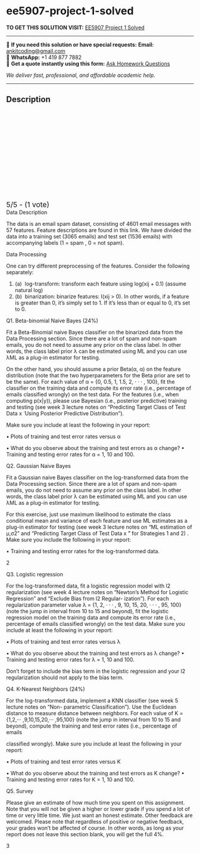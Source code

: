 # ee5907-project-1-solved
**TO GET THIS SOLUTION VISIT:** [EE5907 Project 1 Solved](https://www.ankitcodinghub.com/product/ee5907-project-1-solved/)


---

📩 **If you need this solution or have special requests:** **Email:** ankitcoding@gmail.com  
📱 **WhatsApp:** +1 419 877 7882  
📄 **Get a quote instantly using this form:** [Ask Homework Questions](https://www.ankitcodinghub.com/services/ask-homework-questions/)

*We deliver fast, professional, and affordable academic help.*

---

<h2>Description</h2>



<div class="kk-star-ratings kksr-auto kksr-align-center kksr-valign-top" data-payload="{&quot;align&quot;:&quot;center&quot;,&quot;id&quot;:&quot;93449&quot;,&quot;slug&quot;:&quot;default&quot;,&quot;valign&quot;:&quot;top&quot;,&quot;ignore&quot;:&quot;&quot;,&quot;reference&quot;:&quot;auto&quot;,&quot;class&quot;:&quot;&quot;,&quot;count&quot;:&quot;1&quot;,&quot;legendonly&quot;:&quot;&quot;,&quot;readonly&quot;:&quot;&quot;,&quot;score&quot;:&quot;5&quot;,&quot;starsonly&quot;:&quot;&quot;,&quot;best&quot;:&quot;5&quot;,&quot;gap&quot;:&quot;4&quot;,&quot;greet&quot;:&quot;Rate this product&quot;,&quot;legend&quot;:&quot;5\/5 - (1 vote)&quot;,&quot;size&quot;:&quot;24&quot;,&quot;title&quot;:&quot;EE5907 Project 1 Solved&quot;,&quot;width&quot;:&quot;138&quot;,&quot;_legend&quot;:&quot;{score}\/{best} - ({count} {votes})&quot;,&quot;font_factor&quot;:&quot;1.25&quot;}">

<div class="kksr-stars">

<div class="kksr-stars-inactive">
            <div class="kksr-star" data-star="1" style="padding-right: 4px">


<div class="kksr-icon" style="width: 24px; height: 24px;"></div>
        </div>
            <div class="kksr-star" data-star="2" style="padding-right: 4px">


<div class="kksr-icon" style="width: 24px; height: 24px;"></div>
        </div>
            <div class="kksr-star" data-star="3" style="padding-right: 4px">


<div class="kksr-icon" style="width: 24px; height: 24px;"></div>
        </div>
            <div class="kksr-star" data-star="4" style="padding-right: 4px">


<div class="kksr-icon" style="width: 24px; height: 24px;"></div>
        </div>
            <div class="kksr-star" data-star="5" style="padding-right: 4px">


<div class="kksr-icon" style="width: 24px; height: 24px;"></div>
        </div>
    </div>

<div class="kksr-stars-active" style="width: 138px;">
            <div class="kksr-star" style="padding-right: 4px">


<div class="kksr-icon" style="width: 24px; height: 24px;"></div>
        </div>
            <div class="kksr-star" style="padding-right: 4px">


<div class="kksr-icon" style="width: 24px; height: 24px;"></div>
        </div>
            <div class="kksr-star" style="padding-right: 4px">


<div class="kksr-icon" style="width: 24px; height: 24px;"></div>
        </div>
            <div class="kksr-star" style="padding-right: 4px">


<div class="kksr-icon" style="width: 24px; height: 24px;"></div>
        </div>
            <div class="kksr-star" style="padding-right: 4px">


<div class="kksr-icon" style="width: 24px; height: 24px;"></div>
        </div>
    </div>
</div>


<div class="kksr-legend" style="font-size: 19.2px;">
            5/5 - (1 vote)    </div>
    </div>
<div class="page" title="Page 2">
<div class="layoutArea">
<div class="column">
Data Description

The data is an email spam dataset, consisting of 4601 email messages with 57 features. Feature descriptions are found in this link. We have divided the data into a training set (3065 emails) and test set (1536 emails) with accompanying labels (1 = spam , 0 = not spam).

Data Processing

One can try different preprocessing of the features. Consider the following separately:

<ol>
<li>(a) &nbsp;log-transform: transform each feature using log(xij + 0.1) (assume natural log)</li>
<li>(b) &nbsp;binarization: binarize features: I(xij &gt; 0). In other words, if a feature is greater than 0, it’s simply set to 1. If it’s less than or equal to 0, it’s set to 0.</li>
</ol>
Q1. Beta-binomial Naive Bayes (24%)

Fit a Beta-Binomial naive Bayes classifier on the binarized data from the Data Processing section. Since there are a lot of spam and non-spam emails, you do not need to assume any prior on the class label. In other words, the class label prior λ can be estimated using ML and you can use λML as a plug-in estimator for testing.

On the other hand, you should assume a prior Beta(α, α) on the feature distribution (note that the two hyperparameters for the Beta prior are set to be the same). For each value of α = {0, 0.5, 1, 1.5, 2, · · · , 100}, fit the classifier on the training data and compute its error rate (i.e., percentage of emails classified wrongly) on the test data. For the features (i.e., when computing p(x|y)), please use Bayesian (i.e., posterior predictive) training and testing (see week 3 lecture notes on “Predicting Target Class of Test Data x ̃ Using Posterior Predictive Distribution”).

Make sure you include at least the following in your report:

• Plots of training and test error rates versus α

• What do you observe about the training and test errors as α change? • Training and testing error rates for α = 1, 10 and 100.

Q2. Gaussian Naive Bayes

Fit a Gaussian naive Bayes classifier on the log-transformed data from the Data Processing section. Since there are a lot of spam and non-spam emails, you do not need to assume any prior on the class label. In other words, the class label prior λ can be estimated using ML and you can use λML as a plug-in estimator for testing.

For this exercise, just use maximum likelihood to estimate the class conditional mean and variance of each feature and use ML estimates as a plug-in estimator for testing (see week 3 lecture notes on “ML estimation of μ,σ2” and “Predicting Target Class of Test Data x ̃” for Strategies 1 and 2) . Make sure you include the following in your report:

• Training and testing error rates for the log-transformed data.

2

</div>
</div>
</div>
<div class="page" title="Page 3">
<div class="layoutArea">
<div class="column">
Q3. Logistic regression

For the log-transformed data, fit a logistic regression model with l2 regularization (see week 4 lecture notes on “Newton’s Method for Logistic Regression” and “Exclude Bias from l2 Regular- ization”). For each regularization parameter value λ = {1, 2, · · · , 9, 10, 15, 20, · · · , 95, 100} (note the jump in interval from 10 to 15 and beyond), fit the logistic regression model on the training data and compute its error rate (i.e., percentage of emails classified wrongly) on the test data. Make sure you include at least the following in your report:

• Plots of training and test error rates versus λ

• What do you observe about the training and test errors as λ change? • Training and testing error rates for λ = 1, 10 and 100.

Don’t forget to include the bias term in the logistic regression and your l2 regularization should not apply to the bias term.

Q4. K-Nearest Neighbors (24%)

For the log-transformed data, implement a KNN classifier (see week 5 lecture notes on “Non- parametric Classification”). Use the Euclidean distance to measure distance between neighbors. For each value of K = {1,2,··· ,9,10,15,20,··· ,95,100} (note the jump in interval from 10 to 15 and beyond), compute the training and test error rates (i.e., percentage of emails

classified wrongly). Make sure you include at least the following in your report:

• Plots of training and test error rates versus K

• What do you observe about the training and test errors as K change? • Training and testing error rates for K = 1, 10 and 100.

Q5. Survey

Please give an estimate of how much time you spent on this assignment. Note that you will not be given a higher or lower grade if you spend a lot of time or very little time. We just want an honest estimate. Other feedback are welcomed. Please note that regardless of positive or negative feedback, your grades won’t be affected of course. In other words, as long as your report does not leave this section blank, you will get the full 4%.

</div>
</div>
<div class="layoutArea">
<div class="column">
3

</div>
</div>
</div>
